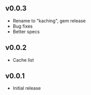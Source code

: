 ## v0.0.3

* Rename to "kaching", gem release
* Bug fixes
* Better specs

## v0.0.2

* Cache list

## v0.0.1

* Initial release
